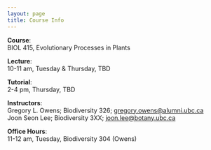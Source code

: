 ```yaml
---
layout: page
title: Course Info
---
```



**Course**: 	
BIOL 415, Evolutionary Processes in Plants

**Lecture**:	
10-11 am, Tuesday & Thursday, TBD	

**Tutorial**: 	
2-4 pm, Thursday, TBD
		
**Instructors**:	
Gregory L. Owens; Biodiversity 326; gregory.owens@alumni.ubc.ca<br>Joon Seon Lee; Biodiversity 3XX; joon.lee@botany.ubc.ca 

**Office Hours**:	
11-12 am, Tuesday, Biodiversity 304 (Owens)
				

